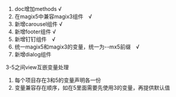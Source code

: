 1. doc增加methods √
2. 在magix5中兼容magix3组件　√
3. 新增carousel组件  √
4. 新增footer组件   √
5. 新增钉钉组件　√
6. 统一magix5和magix3的变量，统一为--mx5前缀　√
7. 新增dialog组件


3-5之间view互嵌变量处理
1. 每个项目存在3和5的变量声明各一份
2. 变量兼容存在顺序，如在5里面需要先使用3的变量，再提供默认值